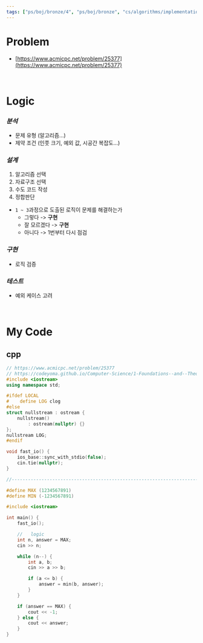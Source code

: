 ```yaml
---
tags: ["ps/boj/bronze/4", "ps/boj/bronze", "cs/algorithms/implementation/ps"]
---
```


# Problem
- [https://www.acmicpc.net/problem/25377](https://www.acmicpc.net/problem/25377)

<br/>

# Logic

### *분석*
- 문제 유형 (알고리즘...)
- 제약 조건 (인풋 크기, 예외 값, 시공간 복잡도...)

### *설계*
1. 알고리즘 선택
2. 자료구조 선택
3. 수도 코드 작성
4. 정합판단
  - `1 ~ 3`과정으로 도출된 로직이 문제를 해결하는가
    - 그렇다 -> **구현**
    - 잘 모르겠다 -> **구현**
    - 아니다 -> 1번부터 다시 점검

### *구현*
- 로직 검증

### *테스트*
- 예외 케이스 고려

<br/>

# My Code
## cpp
```cpp title="boj/25377.cpp"
// https://www.acmicpc.net/problem/25377
// https://codeyoma.github.io/Computer-Science/1-Foundations--and--Theory/Algorithms/ps/boj/25377/25377
#include <iostream>
using namespace std;

#ifdef LOCAL
#    define LOG clog
#else
struct nullstream : ostream {
    nullstream()
        : ostream(nullptr) {}
};
nullstream LOG;
#endif

void fast_io() {
    ios_base::sync_with_stdio(false);
    cin.tie(nullptr);
}

//--------------------------------------------------------------------------------------------------

#define MAX (1234567891)
#define MIN (-1234567891)

#include <iostream>

int main() {
    fast_io();

    //   logic
    int n, answer = MAX;
    cin >> n;

    while (n--) {
        int a, b;
        cin >> a >> b;

        if (a <= b) {
            answer = min(b, answer);
        }
    }

    if (answer == MAX) {
        cout << -1;
    } else {
        cout << answer;
    }
}

```
